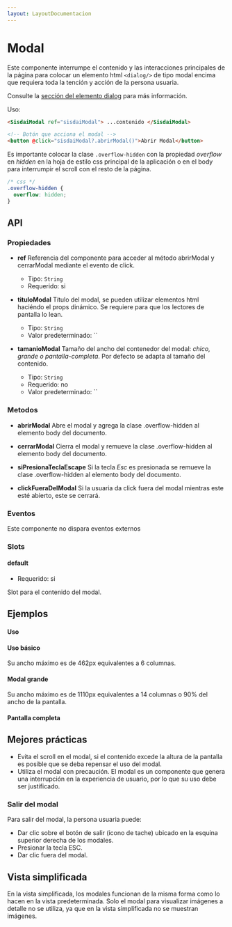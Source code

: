 ```yaml
---
layout: LayoutDocumentacion
---
```


# Modal

Este componente interrumpe el contenido y las interacciones principales de la página para colocar un elemento html `<dialog/>` de tipo modal encima que requiera toda la tención y acción de la persona usuaria.

Consulte la [sección del elemento dialog](https://developer.mozilla.org/es/docs/Web/HTML/Element/dialog) para más información.

Uso:

```html
<SisdaiModal ref="sisdaiModal"> ...contenido </SisdaiModal>

<!-- Botón que acciona el modal -->
<button @click="sisdaiModal?.abrirModal()">Abrir Modal</button>
```

Es importante colocar la clase `.overflow-hidden` con la propiedad _overflow_ en _hidden_ en la hoja de estilo css
principal de la aplicación o en el body para interrumpir el scroll con el resto de la página.

```css
/* css */
.overflow-hidden {
  overflow: hidden;
}
```

<section id="api">

## API

### Propiedades

- **ref**
  Referencia del
  componente para acceder al método abrirModal y cerrarModal mediante el evento de
  click.

  - Tipo: `String`
  - Requerido: si

- **tituloModal**
  Título del modal, se pueden utilizar elementos html haciéndo el props dinámico. Se requiere para que los lectores de pantalla lo lean.

  - Tipo: `String`
  - Valor predeterminado: ``

- **tamanioModal**
  Tamaño del ancho del contenedor del modal: _chico, grande o pantalla-completa_. Por defecto se adapta al tamaño del contenido.

  - Tipo: `String`
  - Requerido: no
  - Valor predeterminado: ``

### Metodos

- **abrirModal**
  Abre el modal y agrega la clase .overflow-hidden al elemento body del documento.

- **cerrarModal**
  Cierra el modal y remueve la clase .overflow-hidden al elemento body del documento.

- **siPresionaTeclaEscape**
  Si la tecla _Esc_ es presionada se remueve la clase .overflow-hidden al elemento body del documento.

- **clickFueraDelModal**
  Si la usuaria da click fuera del modal mientras este esté abierto, este se cerrará.

### Eventos

Este componente no dispara eventos externos

### Slots

#### default

- Requerido: si

Slot para el contenido del modal.

</section>

<section id="ejemplos">

## Ejemplos

#### Uso

<utils-ejemplo-doc ruta="modal/prueba.vue"/>

#### Uso básico

Su ancho máximo es de 462px equivalentes a 6 columnas.

<utils-ejemplo-doc ruta="modal/basico.vue"/>

#### Modal grande

Su ancho máximo es de 1110px equivalentes a 14 columnas o 90% del ancho de la pantalla.

<utils-ejemplo-doc ruta="modal/grande.vue"/>

#### Pantalla completa

<utils-ejemplo-doc ruta="modal/pantalla-completa.vue"/>

## Mejores prácticas

- Evita el scroll en el modal, si el contenido excede la altura de la
  pantalla es posible que se deba repensar el uso del modal.
- Utiliza el modal con precaución. El modal es un componente que genera
  una interrupción en la experiencia de usuario, por lo que su uso debe
  ser justificado.

### Salir del modal

Para salir del modal, la persona usuaria puede:

- Dar clic sobre el botón de salir (icono de tache) ubicado en la esquina
  superior derecha de los modales.
- Presionar la tecla ESC.
- Dar clic fuera del modal.

## Vista simplificada

En la vista simplificada, los modales funcionan de la misma forma como lo
hacen en la vista predeterminada. Solo el modal para visualizar imágenes a
detalle no se utiliza, ya que en la vista simplificada no se muestran
imágenes.

</section>
